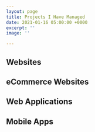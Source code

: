 ```yaml
---
layout: page
title: Projects I Have Managed
date: 2021-01-16 05:00:00 +0000
excerpt: ''
image: ''

---
```

## Websites

## eCommerce Websites

## Web Applications

## Mobile Apps